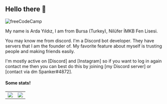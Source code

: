 ## Hello there <!-- kyranet Kişisinden aldım. --> 👋

<img src="https://komarev.com/ghpvc/?username=freeCodeCamp" alt="freeCodeCamp" />

My name is Arda Yıldız, I am from Bursa (Turkey), Nilüfer İMKB Fen Lisesi.

You may know me from discord. I'm a Discord bot developer. They have servers that I am the founder of. My favorite feature about myself is trusting people and making friends easily.

I'm mostly active on [Discord] and [Instagram] so if you want to log in again
contact me then you can best do this by joining [my Discord server] or
[contact via dm Spanker#4872].

#### Some stats!

<table>
  <tr>
    <td align="center" style="padding=0;width=50%;">
      <img align="center" style="padding=0;" src="https://grs.quantumly.dev/api/?username=spxnker&show_icons=true&title_color=4F8CC9&text_color=9f9f9f&bg_color=00000000&hide_border=true&icon_color=4F8CC9&hide_title=true&count_private=true" />
    </td>
    <td align="center" style="padding=0;width=50%;">
      <img align="center" style="padding=0;" src="https://grs.quantumly.dev/api/top-langs/?username=spxnker&layout=compact&show_icons=true&title_color=4F8CC9&text_color=9f9f9f&bg_color=00000000&hide_border=true&icon_color=00000000&count_private=true&extra=skyra-project/acrysel,aelia,ai,alestra,anti-user-gateway,audio,char,decorators,editable-commands,eslint-config,evlyn,lycore,orm,resource-webhooks,settings-gateway,skyra,skyra-sharp,skyra.pw,tags,wizard;binarytf/binarytf;discordjs/discord.js,discord.js-modules,builders,collection;novariableglobal/mood,g.shift,one-thousand-years;sapphiredev/framework,pieces,plugins,readme,resource-webhooks,type,utilities" />
    </td>
  </tr>
</table>
